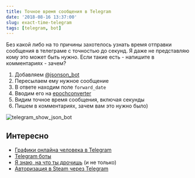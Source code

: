 ```yaml
---
title: Точное время сообщения в Telegram
date: '2018-08-16 13:37:00'
slug: exact-time-telegram
tags: [telegram, bot]
---
```


Без какой либо на то причины захотелось узнать время отправки сообщения в телеграме с точностью до секунд. Я даже не представляю кому это может быть нужно. Если такие есть - напишите в комментариях - зачем?

1. Добавляем [@jsonson_bot](https://t.me/jsonson_bot)
2. Пересылаем ему нужное сообщение
3. В ответе находим поле `forward_date`
4. Вводим его на [epochconverter](https://www.epochconverter.com)
5. Видим точное время сообщения, включая секунды
6. Пишем в комментариях, зачем вам это нужно было)

![telegram_show_json_bot](https://s3.amd-nick.me/2018/08/telegram_show_json_bot.png)

## Интересно
- [Графики онлайна человека в Telegram](./2020-12-23-telegram-online-chart.md)
- [Telegram боты](/docs/telegram/bots)
- [Я знаю, на что ты дрочишь](./2022/05-19-telegram-osint.md) (и не только)
- [Авторизация в Steam через Telegram](./2020-01-29-steam-telegram-authenticator.md)
